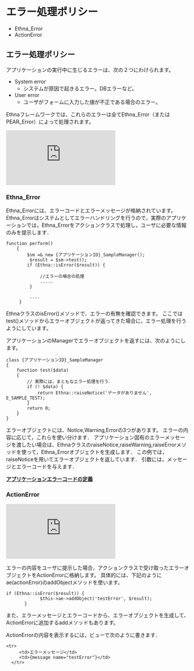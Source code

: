 # エラー処理ポリシー
  - Ethna\_Error 
  - ActionError 

## エラー処理ポリシー [](ethna-document-dev_guide-error-policy.html#m27b8582 "m27b8582")

アプリケーションの実行中に生じるエラーは、次の２つにわけられます。

- System error
  - システムが原因で起きるエラー。DBエラーなど。
- User error
  - ユーザがフォームに入力した値が不正である場合のエラー。

Ethnaフレームワークでは、これらのエラーは全てEthna\_Error（またはPEAR\_Error）によって処理されます。

[![Ethna_Error1.png](http://ethna.jp/index.php?plugin=ref&page=ethna-document-dev_guide-error-policy&src=Ethna_Error1.png "Ethna\_Error1.png")](plugin=attach&refer=ethna-document-dev_guide-error-policy&openfile=Ethna_Error1.png.html "Ethna\_Error1.png")

### Ethna\_Error [](ethna-document-dev_guide-error-policy.html#dfe142c9 "dfe142c9")

Ethna\_Errorには、エラーコードとエラーメッセージが格納されています。 Ethna\_Errorはシステムとしてエラーハンドリングを行うので，実際のアプリケーションでは，Ethna\_Errorをアクションクラスで処理し，ユーザに必要な情報のみを提示します．

    function perform()
        {
            $sm =& new {アプリケーションID}_SampleManager();
             $result = $sm->test();
            if (Ethna::isError($result)) {
    
                 //エラーの場合の処理
                 .....
             }
    
             ....
         }

EthnaクラスのisError()メソッドで、エラーの有無を確認できます。 ここではtest()メソッドからエラーオブジェクトが返ってきた場合に，エラー処理を行うようにしています。

アプリケーションのManagerでエラーオブジェクトを返すには、次のようにします。

    class {アプリケーションID}_SampleManager
    {
        function test($data)
        {
            // 実際には，まともなエラー処理を行う．
            if (! $data) {
                return Ethna::raiseNotice('データがありません', E_SAMPLE_TEST);
            }
            return 0;
        }
    }

エラーオブジェクトには、Notice,Warning,Errorの3つがあります。 エラーの内容に応じて，これらを使い分けます． アプリケーション固有のエラーメッセージを渡したい場合は、EthnaクラスのraiseNotice,raiseWarning,raiseErrorメソッドを使って，Ethna\_Errorオブジェクトを生成します． この例では，raiseNoticeを用いてエラーオブジェクトを返しています． 引数には，メッセージとエラーコードを与えます．

**[アプリケーションエラーコードの定義](ethna-document-dev_guide-error-definecode.html "ethna-document-dev\_guide-error-definecode (1240d)")**

### ActionError [](ethna-document-dev_guide-error-policy.html#ded53322 "ded53322")

[![Ethna_ActionError.png](http://ethna.jp/index.php?plugin=ref&page=ethna-document-dev_guide-error-policy&src=Ethna_ActionError.png "Ethna\_ActionError.png")](plugin=attach&refer=ethna-document-dev_guide-error-policy&openfile=Ethna_ActionError.png.html "Ethna\_ActionError.png")

エラーの内容をユーザに提示した場合，アクションクラスで受け取ったエラーオブジェクトをActionErrorに格納します。 具体的には、下記のようにae(actionError)のaddObjectメソッドを使います。

    if (Ethna::isError($result)) {
                 $this->ae->addObject('testError', $result);
           }

また、エラーメッセージとエラーコードから、エラーオブジェクトを生成して、ActionErrorに追加するaddメソッドもあります。

ActionErrorの内容を表示するには，ビューで次のように書きます．

    <tr>
         <td>エラーメッセージ</td> 
         <td>{message name="testError"}</td>
      </tr>

<!-- ??END id:body -->
<!-- ??BEGIN id:summary --><!-- ??END id:note -->
